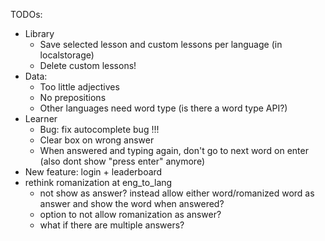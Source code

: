 TODOs:

-   Library
    -   Save selected lesson and custom lessons per language (in localstorage)
    -   Delete custom lessons!
-   Data:
    -   Too little adjectives
    -   No prepositions
    -   Other languages need word type (is there a word type API?)
-   Learner
    -   Bug: fix autocomplete bug !!!
    -   Clear box on wrong answer
    -   When answered and typing again, don't go to next word on enter (also dont show "press enter" anymore)
-   New feature: login + leaderboard
-   rethink romanization at eng_to_lang
    -   not show as answer? instead allow either word/romanized word as answer and show the word when answered?
    -   option to not allow romanization as answer?
    -   what if there are multiple answers?
